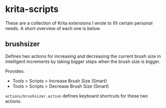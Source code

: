 krita-scripts
=============

These are a collection of Krita extensions I wrote to fill certain personal
needs.  A short overview of each one is below.


brushsizer
----------

Defines two actions for increasing and decreasing the current brush size in
intelligent increments by taking bigger steps when the brush size is bigger.

Provides:
 - Tools > Scripts > Increase Brush Size (Smart)
 - Tools > Scripts > Decrease Brush Size (Smart)

`actions/brushsizer.action` defines keyboard shortcuts for these two actions.
